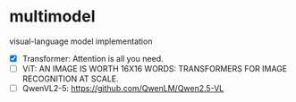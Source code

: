 # multimodel
visual-language model implementation <br>
- [X] Transformer: Attention is all you need.
- [ ] ViT: AN IMAGE IS WORTH 16X16 WORDS: TRANSFORMERS FOR IMAGE RECOGNITION AT SCALE.
- [ ] QwenVL2-5: https://github.com/QwenLM/Qwen2.5-VL
